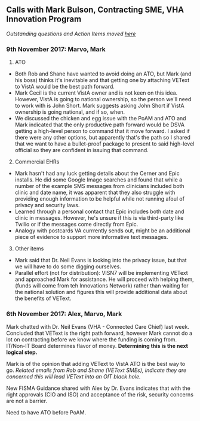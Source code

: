 ## Calls with Mark Bulson, Contracting SME, VHA Innovation Program
*Outstanding questions and Action Items moved [here](https://github.com/department-of-veterans-affairs/vets.gov-team/blob/master/Products/Health%20care/Scheduling/Appointment%20Reminders/VEText/Project%20Notes.md)*

### 9th November 2017: Marvo, Mark

1. ATO
* Both Rob and Shane have wanted to avoid doing an ATO, but Mark (and his boss) thinks it's inevitable and that getting one by attaching VEText to VistA would be the best path forward.
* Mark Cecil is the current VistA owner and is not keen on this idea. However, VistA is going to national ownership, so the person we'll need to work with is John Short. Mark suggests asking John Short if VistA ownership is going national, and if so, when.
* We discussed the chicken and egg issue with the PoAM and ATO and Mark indicated that the only productive path forward would be DSVA getting a high-level person to command that it move forward. I asked if there were any other options, but apparently that's the path so I shared that we want to have a bullet-proof package to present to said high-level official so they are confident in issuing that command.  

2. Commercial EHRs

* Mark hasn't had any luck getting details about the Cerner and Epic installs. He did some Google Image searches and found that while a number of the example SMS messages from clinicians included both clinic and date name, it was apparent that they also struggle with providing enough information to be helpful while not running afoul of privacy and security laws.
* Learned through a personal contact that Epic includes both date and clinic in messages. However, he's unsure if this is via third-party like Twilio or if the messages come directly from Epic.
* Analogy with postcards VA currrently sends out, might be an additional piece of evidence to support more informative text messages.

3. Other items

* Mark said that Dr. Neil Evans is looking into the privacy issue, but that we will have to do some digging ourselves. 
* Parallel effort (not for distribution): VISN7 will be implementing VEText and approached Mark for assistance. He will proceed with helping them, (funds will come from teh Innovations Network) rather than waiting for the national solution and figures this will provide additional data about the benefits of VEText.


### 6th November 2017: Alex, Marvo, Mark

Mark chatted with Dr. Neil Evans (VHA - Connected Care Chief) last week. Concluded that VEText is the right path forward, however Mark cannot do a lot on contracting before we know where the funding is coming from.
IT/Non-IT Board determines flavor of money. 
**Determining this is the next logical step.**

Mark is of the opinion that adding VEText to VistA ATO is the best way to go. *Related emails from Rob and Shane (VEText SMEs), indicate they are concerned this will lead VEText into an OIT black hole.*

New FISMA Guidance shared with Alex by Dr. Evans indicates that with the right approvals (CIO and ISO) and acceptance of the risk, security concerns are not a barrier.

Need to have ATO before PoAM.





